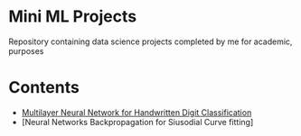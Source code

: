 # Mini ML Projects
Repository containing data science projects completed by me for academic, purposes

# Contents

- [Multilayer Neural Network for Handwritten Digit Classification](https://github.com/yazeze2/Multilayer-PTA-for-Handwritten-Digit-Classification-Recognition)
- [Neural Networks Backpropagation for Siusodial Curve fitting]
